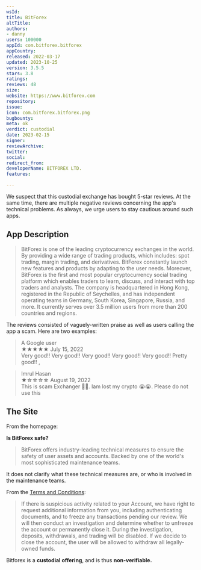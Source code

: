 ```yaml
---
wsId: 
title: BitForex
altTitle: 
authors:
- danny
users: 100000
appId: com.bitforex.bitforex
appCountry: 
released: 2022-03-17
updated: 2023-10-25
version: 3.5.5
stars: 3.8
ratings: 
reviews: 48
size: 
website: https://www.bitforex.com
repository: 
issue: 
icon: com.bitforex.bitforex.png
bugbounty: 
meta: ok
verdict: custodial
date: 2023-02-15
signer: 
reviewArchive: 
twitter: 
social: 
redirect_from: 
developerName: BITFOREX LTD.
features: 

---
```


<div class="alertBox"><div>
We suspect that this custodial exchange has bought 5-star reviews. At the same time, there are multiple negative reviews concerning the app's technical problems. As always, we urge users to stay cautious around such apps.
</div> </div>

## App Description

> BitForex is one of the leading cryptocurrency exchanges in the world. By providing a wide range of trading products, which includes: spot trading, margin trading, and derivatives. BitForex constantly launch new features and products by adapting to the user needs.
Moreover, BitForex is the first and most popular cryptocurrency social trading platform which enables traders to learn, discuss, and interact with top traders and analysts. The company is headquartered in Hong Kong, registered in the Republic of Seychelles, and has independent operating teams in Germany, South Korea, Singapore, Russia, and more. It currently serves over 3.5 million users from more than 200 countries and regions.

The reviews consisted of vaguely-written praise as well as users calling the app a scam. Here are two examples:


> A Google user<br>
  ★★★★★ July 15, 2022 <br>
        Very good!! Very good!! Very good!! Very good!! Very good!! Pretty good!! ,
       
> Imrul Hasan<br>
  ★☆☆☆☆ August 19, 2022 <br>
        This is scam Exchanger 🥵🥵. Iam lost my crypto 😭😭. Please do not use this
        

## The Site

From the homepage:

**Is BitForex safe?**
> BitForex offers industry-leading technical measures to ensure the safety of user assets and accounts. Backed by one of the world's most sophisticated maintenance teams.

It does not clarify what these technical measures are, or who is involved in the maintenance teams.

From the [Terms and Conditions](https://event.bitforex.com/en/Terms.html):

> If there is suspicious activity related to your Account, we have right to request additional information from you, including authenticating documents, and to freeze any transactions pending our review. We will then conduct an investigation and determine whether to unfreeze the account or permanently close it. During the investigation, deposits, withdrawals, and trading will be disabled. If we decide to close the account, the user will be allowed to withdraw all legally-owned funds.

Bitforex is a **custodial offering**, and is thus **non-verifiable.**